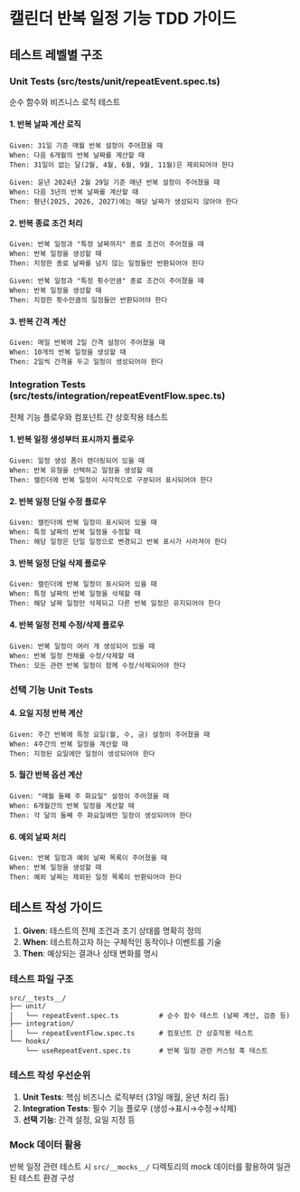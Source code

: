 # 캘린더 반복 일정 기능 TDD 가이드

## 테스트 레벨별 구조

### Unit Tests (src/**tests**/unit/repeatEvent.spec.ts)

순수 함수와 비즈니스 로직 테스트

#### 1. 반복 날짜 계산 로직

```
Given: 31일 기준 매월 반복 설정이 주어졌을 때
When: 다음 6개월의 반복 날짜를 계산할 때
Then: 31일이 없는 달(2월, 4월, 6월, 9월, 11월)은 제외되어야 한다
```

```
Given: 윤년 2024년 2월 29일 기준 매년 반복 설정이 주어졌을 때
When: 다음 3년의 반복 날짜를 계산할 때
Then: 평년(2025, 2026, 2027)에는 해당 날짜가 생성되지 않아야 한다
```

#### 2. 반복 종료 조건 처리

```
Given: 반복 일정과 "특정 날짜까지" 종료 조건이 주어졌을 때
When: 반복 일정을 생성할 때
Then: 지정한 종료 날짜를 넘지 않는 일정들만 반환되어야 한다
```

```
Given: 반복 일정과 "특정 횟수만큼" 종료 조건이 주어졌을 때
When: 반복 일정을 생성할 때
Then: 지정한 횟수만큼의 일정들만 반환되어야 한다
```

#### 3. 반복 간격 계산

```
Given: 매일 반복에 2일 간격 설정이 주어졌을 때
When: 10개의 반복 일정을 생성할 때
Then: 2일씩 간격을 두고 일정이 생성되어야 한다
```

### Integration Tests (src/**tests**/integration/repeatEventFlow.spec.ts)

전체 기능 플로우와 컴포넌트 간 상호작용 테스트

#### 1. 반복 일정 생성부터 표시까지 플로우

```
Given: 일정 생성 폼이 렌더링되어 있을 때
When: 반복 유형을 선택하고 일정을 생성할 때
Then: 캘린더에 반복 일정이 시각적으로 구분되어 표시되어야 한다
```

#### 2. 반복 일정 단일 수정 플로우

```
Given: 캘린더에 반복 일정이 표시되어 있을 때
When: 특정 날짜의 반복 일정을 수정할 때
Then: 해당 일정은 단일 일정으로 변경되고 반복 표시가 사라져야 한다
```

#### 3. 반복 일정 단일 삭제 플로우

```
Given: 캘린더에 반복 일정이 표시되어 있을 때
When: 특정 날짜의 반복 일정을 삭제할 때
Then: 해당 날짜 일정만 삭제되고 다른 반복 일정은 유지되어야 한다
```

#### 4. 반복 일정 전체 수정/삭제 플로우

```
Given: 반복 일정이 여러 개 생성되어 있을 때
When: 반복 일정 전체를 수정/삭제할 때
Then: 모든 관련 반복 일정이 함께 수정/삭제되어야 한다
```

### 선택 기능 Unit Tests

#### 4. 요일 지정 반복 계산

```
Given: 주간 반복에 특정 요일(월, 수, 금) 설정이 주어졌을 때
When: 4주간의 반복 일정을 계산할 때
Then: 지정된 요일에만 일정이 생성되어야 한다
```

#### 5. 월간 반복 옵션 계산

```
Given: "매월 둘째 주 화요일" 설정이 주어졌을 때
When: 6개월간의 반복 일정을 계산할 때
Then: 각 달의 둘째 주 화요일에만 일정이 생성되어야 한다
```

#### 6. 예외 날짜 처리

```
Given: 반복 일정과 예외 날짜 목록이 주어졌을 때
When: 반복 일정을 생성할 때
Then: 예외 날짜는 제외된 일정 목록이 반환되어야 한다
```

## 테스트 작성 가이드

1. **Given**: 테스트의 전제 조건과 초기 상태를 명확히 정의
2. **When**: 테스트하고자 하는 구체적인 동작이나 이벤트를 기술
3. **Then**: 예상되는 결과나 상태 변화를 명시

### 테스트 파일 구조

```
src/__tests__/
├── unit/
│   └── repeatEvent.spec.ts          # 순수 함수 테스트 (날짜 계산, 검증 등)
├── integration/
│   └── repeatEventFlow.spec.ts      # 컴포넌트 간 상호작용 테스트
└── hooks/
    └── useRepeatEvent.spec.ts       # 반복 일정 관련 커스텀 훅 테스트
```

### 테스트 작성 우선순위

1. **Unit Tests**: 핵심 비즈니스 로직부터 (31일 매월, 윤년 처리 등)
2. **Integration Tests**: 필수 기능 플로우 (생성→표시→수정→삭제)
3. **선택 기능**: 간격 설정, 요일 지정 등

### Mock 데이터 활용

반복 일정 관련 테스트 시 `src/__mocks__/` 디렉토리의 mock 데이터를 활용하여 일관된 테스트 환경 구성
